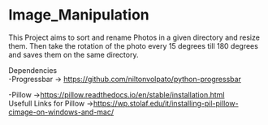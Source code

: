 # Image_Manipulation
This Project aims to sort and rename Photos in a given directory and resize them. Then take the rotation of the photo every 15 degrees till 180 degrees and saves them on the same directory.  

Dependencies  
-Progressbar -> https://github.com/niltonvolpato/python-progressbar

-Pillow ->https://pillow.readthedocs.io/en/stable/installation.html  
Usefull Links for Pillow ->https://wp.stolaf.edu/it/installing-pil-pillow-cimage-on-windows-and-mac/

